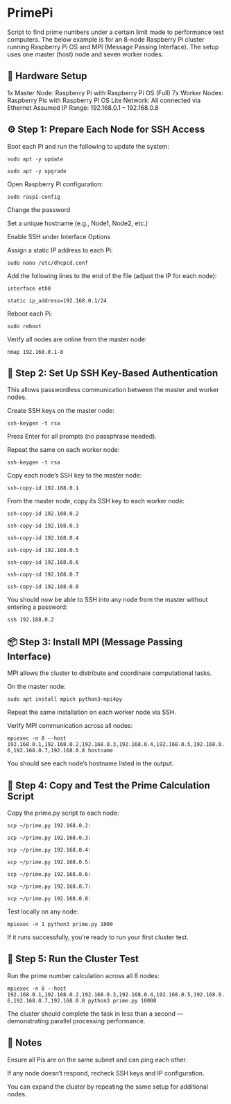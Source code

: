 # PrimePi
Script to find prime numbers under a certain limit made to performance test computers. The below example is for an 8-node Raspberry Pi cluster running Raspberry Pi OS and MPI (Message Passing Interface). The setup uses one master (host) node and seven worker nodes.

## 🧩 Hardware Setup

1x Master Node: Raspberry Pi with Raspberry Pi OS (Full)
7x Worker Nodes: Raspberry Pis with Raspberry Pi OS Lite
Network: All connected via Ethernet
Assumed IP Range: 192.168.0.1 – 192.168.0.8

## ⚙️ Step 1: Prepare Each Node for SSH Access

Boot each Pi and run the following to update the system:

```sudo apt -y update```

```sudo apt -y upgrade```


Open Raspberry Pi configuration:

```sudo raspi-config```


Change the password

Set a unique hostname (e.g., Node1, Node2, etc.)

Enable SSH under Interface Options

Assign a static IP address to each Pi:

```sudo nano /etc/dhcpcd.conf```


Add the following lines to the end of the file (adjust the IP for each node):

```interface eth0```

```static ip_address=192.168.0.1/24```


Reboot each Pi:

```sudo reboot```


Verify all nodes are online from the master node:

```nmap 192.168.0.1-8```

## 🔑 Step 2: Set Up SSH Key-Based Authentication

This allows passwordless communication between the master and worker nodes.

Create SSH keys on the master node:

```ssh-keygen -t rsa```


Press Enter for all prompts (no passphrase needed).

Repeat the same on each worker node:

```ssh-keygen -t rsa```


Copy each node’s SSH key to the master node:

```ssh-copy-id 192.168.0.1```


From the master node, copy its SSH key to each worker node:

```ssh-copy-id 192.168.0.2```

```ssh-copy-id 192.168.0.3```

```ssh-copy-id 192.168.0.4```

```ssh-copy-id 192.168.0.5```

```ssh-copy-id 192.168.0.6```

```ssh-copy-id 192.168.0.7```

```ssh-copy-id 192.168.0.8```


You should now be able to SSH into any node from the master without entering a password:

```ssh 192.168.0.2```

## 📦 Step 3: Install MPI (Message Passing Interface)

MPI allows the cluster to distribute and coordinate computational tasks.

On the master node:

```sudo apt install mpich python3-mpi4py```


Repeat the same installation on each worker node via SSH.

Verify MPI communication across all nodes:

```mpiexec -n 8 --host 192.168.0.1,192.168.0.2,192.168.0.3,192.168.0.4,192.168.0.5,192.168.0.6,192.168.0.7,192.168.0.8 hostname```


You should see each node’s hostname listed in the output.

## 🧮 Step 4: Copy and Test the Prime Calculation Script

Copy the prime.py script to each node:

```scp ~/prime.py 192.168.0.2:```

```scp ~/prime.py 192.168.0.3:```

```scp ~/prime.py 192.168.0.4:```

```scp ~/prime.py 192.168.0.5:```

```scp ~/prime.py 192.168.0.6:```

```scp ~/prime.py 192.168.0.7:```

```scp ~/prime.py 192.168.0.8:```


Test locally on any node:

```mpiexec -n 1 python3 prime.py 1000```


If it runs successfully, you’re ready to run your first cluster test.

## 🚀 Step 5: Run the Cluster Test

Run the prime number calculation across all 8 nodes:

```mpiexec -n 8 --host 192.168.0.1,192.168.0.2,192.168.0.3,192.168.0.4,192.168.0.5,192.168.0.6,192.168.0.7,192.168.0.8 python3 prime.py 10000```

The cluster should complete the task in less than a second — demonstrating parallel processing performance.

## 🧠 Notes

Ensure all Pis are on the same subnet and can ping each other.

If any node doesn’t respond, recheck SSH keys and IP configuration.

You can expand the cluster by repeating the same setup for additional nodes.
